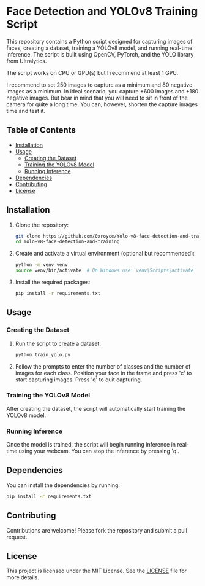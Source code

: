 
# Face Detection and YOLOv8 Training Script

This repository contains a Python script designed for capturing images of faces, creating a dataset, training a YOLOv8 model, and running real-time inference. The script is built using OpenCV, PyTorch, and the YOLO library from Ultralytics.

The script works on CPU or GPU(s) but I recommend at least 1 GPU.

I recommend to set 250 images to capture as a minimum and 80 negative images as a minimum. In ideal scenario, you capture +600 images and +180 negative images. But bear in mind that you will need to sit in front of the camera for quite a long time. You can, however, shorten the capture images time and test it.

## Table of Contents

- [Installation](#installation)
- [Usage](#usage)
  - [Creating the Dataset](#creating-the-dataset)
  - [Training the YOLOv8 Model](#training-the-yolov8-model)
  - [Running Inference](#running-inference)
- [Dependencies](#dependencies)
- [Contributing](#contributing)
- [License](#license)

## Installation

1. Clone the repository:
   ```sh
   git clone https://github.com/0xroyce/Yolo-v8-face-detection-and-training.git
   cd Yolo-v8-face-detection-and-training
   ```

2. Create and activate a virtual environment (optional but recommended):
   ```sh
   python -m venv venv
   source venv/bin/activate  # On Windows use `venv\Scripts\activate`
   ```

3. Install the required packages:
   ```sh
   pip install -r requirements.txt
   ```

## Usage

### Creating the Dataset

1. Run the script to create a dataset:
   ```sh
   python train_yolo.py
   ```

2. Follow the prompts to enter the number of classes and the number of images for each class. Position your face in the frame and press 'c' to start capturing images. Press 'q' to quit capturing.

### Training the YOLOv8 Model

After creating the dataset, the script will automatically start training the YOLOv8 model.

### Running Inference

Once the model is trained, the script will begin running inference in real-time using your webcam. You can stop the inference by pressing 'q'.

## Dependencies

You can install the dependencies by running:
```sh
pip install -r requirements.txt
```

## Contributing

Contributions are welcome! Please fork the repository and submit a pull request.

## License

This project is licensed under the MIT License. See the [LICENSE](LICENSE) file for more details.

